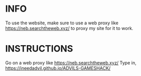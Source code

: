 # INFO
To use the website, make sure to use a web proxy like https://neb.searchtheweb.xyz/ to proxy my site for it to work.

# INSTRUCTIONS
Go on a web proxy like https://neb.searchtheweb.xyz/
Type in, https://ineedadvil.github.io/ADVILS-GAMESHACK/
